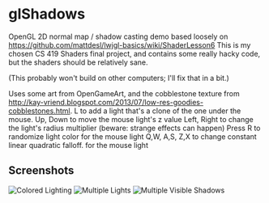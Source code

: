 glShadows
=========

OpenGL 2D normal map / shadow casting demo based loosely on https://github.com/mattdesl/lwjgl-basics/wiki/ShaderLesson6
This is my chosen CS 419 Shaders final project, and contains some really hacky code, but the shaders should be relatively sane.

(This probably won't build on other computers; I'll fix that in a bit.)


Uses some art from OpenGameArt, and the cobblestone texture from http://kay-vriend.blogspot.com/2013/07/low-res-goodies-cobblestones.html. 
L to add a light that's a clone of the one under the mouse.
Up, Down to move the mouse light's z value
Left, Right to change the light's radius multiplier (beware: strange effects can happen)
Press R to randomize light color for the mouse light
Q,W, A,S, Z,X to change constant linear quadratic falloff. for the mouse light

Screenshots
---

![Colored Lighting](http://i.imgur.com/4DdpJHH.jpg)
![Multiple Lights](http://i.imgur.com/WJtty89.jpg)
![Multiple Visible Shadows](http://i.imgur.com/mjWmXAZ.jpg)
